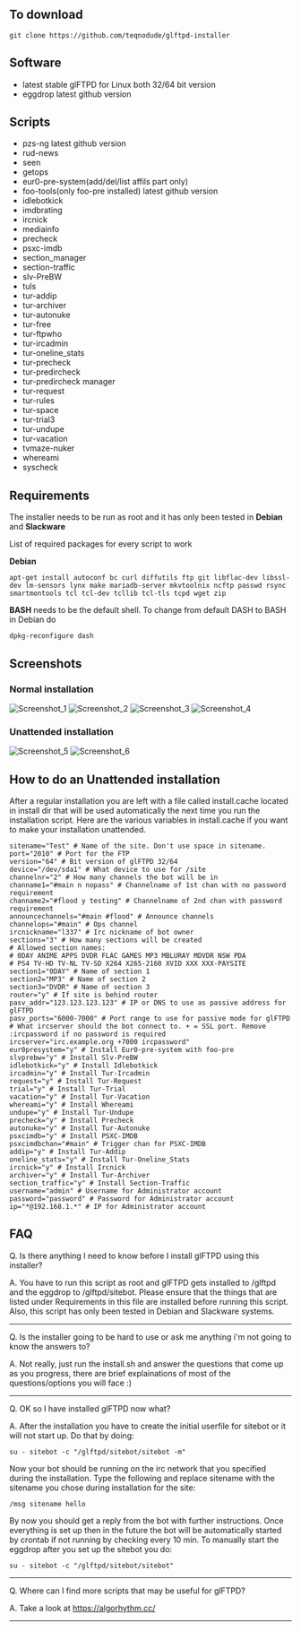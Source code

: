 ## To download

``` 
git clone https://github.com/teqnodude/glftpd-installer
```

## Software

*  latest stable glFTPD for Linux both 32/64 bit version
*  eggdrop latest github version

## Scripts

*  pzs-ng latest github version 
*  rud-news
*  seen
*  getops
*  eur0-pre-system(add/del/list affils part only)
*  foo-tools(only foo-pre installed) latest github version
*  idlebotkick
*  imdbrating
*  ircnick
*  mediainfo
*  precheck
*  psxc-imdb
*  section_manager
*  section-traffic
*  slv-PreBW
*  tuls
*  tur-addip
*  tur-archiver
*  tur-autonuke
*  tur-free
*  tur-ftpwho
*  tur-ircadmin
*  tur-oneline_stats
*  tur-precheck
*  tur-predircheck
*  tur-predircheck manager
*  tur-request
*  tur-rules
*  tur-space
*  tur-trial3
*  tur-undupe
*  tur-vacation
*  tvmaze-nuker
*  whereami
*  syscheck


## Requirements

The installer needs to be run as root and it has only been tested in **Debian** and **Slackware**

List of required packages for every script to work

**Debian**
``` 
apt-get install autoconf bc curl diffutils ftp git libflac-dev libssl-dev lm-sensors lynx make mariadb-server mkvtoolnix ncftp passwd rsync smartmontools tcl tcl-dev tcllib tcl-tls tcpd wget zip
``` 
**BASH** needs to be the default shell. To change from default DASH to BASH in Debian do 
``` 
dpkg-reconfigure dash
``` 
## Screenshots

### Normal installation

![Screenshot_1](https://user-images.githubusercontent.com/36924638/97006923-de80b800-1540-11eb-9659-47d74d52d86f.png)
![Screenshot_2](https://user-images.githubusercontent.com/36924638/97006924-dfb1e500-1540-11eb-9829-f9ec441847a9.png)
![Screenshot_3](https://user-images.githubusercontent.com/36924638/97006927-dfb1e500-1540-11eb-8b16-2908683c3220.png)
![Screenshot_4](https://user-images.githubusercontent.com/36924638/97006929-e04a7b80-1540-11eb-8ed7-35be067b03c4.png)

### Unattended installation

![Screenshot_5](https://user-images.githubusercontent.com/36924638/97006907-d6287d00-1540-11eb-983d-a5ce4a4f058e.png)
![Screenshot_6](https://user-images.githubusercontent.com/36924638/97005571-ea6b7a80-153e-11eb-91d0-902ceff6e7be.png)

## How to do an Unattended installation

After a regular installation you are left with a file called install.cache located in install dir that will be used automatically the next time you run the installation script. Here are the various variables in install.cache if you want to make your installation unattended.

```
sitename="Test" # Name of the site. Don't use space in sitename. 
port="2010" # Port for the FTP
version="64" # Bit version of glFTPD 32/64
device="/dev/sda1" # What device to use for /site
channelnr="2" # How many channels the bot will be in
channame1="#main n nopass" # Channelname of 1st chan with no password requirement
channame2="#flood y testing" # Channelname of 2nd chan with password requirement
announcechannels="#main #flood" # Announce channels
channelops="#main" # Ops channel 
ircnickname="l337" # Irc nickname of bot owner
sections="3" # How many sections will be created
# Allowed section names: 
# 0DAY ANIME APPS DVDR FLAC GAMES MP3 MBLURAY MDVDR NSW PDA 
# PS4 TV-HD TV-NL TV-SD X264 X265-2160 XVID XXX XXX-PAYSITE
section1="0DAY" # Name of section 1
section2="MP3" # Name of section 2
section3="DVDR" # Name of section 3 
router="y" # If site is behind router
pasv_addr="123.123.123.123" # IP or DNS to use as passive address for glFTPD
pasv_ports="6000-7000" # Port range to use for passive mode for glFTPD
# What ircserver should the bot connect to. + = SSL port. Remove :ircpassword if no password is required
ircserver="irc.example.org +7000 ircpassword" 
eur0presystem="y" # Install Eur0-pre-system with foo-pre
slvprebw="y" # Install Slv-PreBW
idlebotkick="y" # Install Idlebotkick
ircadmin="y" # Install Tur-Ircadmin
request="y" # Install Tur-Request
trial="y" # Install Tur-Trial
vacation="y" # Install Tur-Vacation
whereami="y" # Install Whereami
undupe="y" # Install Tur-Undupe
precheck="y" # Install Precheck
autonuke="y" # Install Tur-Autonuke
psxcimdb="y" # Install PSXC-IMDB
psxcimdbchan="#main" # Trigger chan for PSXC-IMDB
addip="y" # Install Tur-Addip
oneline_stats="y" # Install Tur-Oneline_Stats
ircnick="y" # Install Ircnick
archiver="y" # Install Tur-Archiver
section_traffic="y" # Install Section-Traffic
username="admin" # Username for Administrator account
password="password" # Password for Administrator account
ip="*@192.168.1.*" # IP for Administrator account
```

## FAQ

Q. Is there anything I need to know before I install glFTPD using this installer?

A. You have to run this script as root and glFTPD gets installed to /glftpd and the eggdrop to /glftpd/sitebot. Please
   ensure that the things that are listed under Requirements in this file are installed before running this script.
   Also, this script has only been tested in Debian and Slackware systems.

-------------------------------------------------------------------------------

Q. Is the installer going to be hard to use or ask me anything i'm not going to know the answers to?

A. Not really, just run the install.sh and answer the questions that come up as you progress,
   there are brief explainations of most of the questions/options you will face :)

-------------------------------------------------------------------------------

Q. OK so I have installed glFTPD now what?

A. After the installation you have to create the initial userfile for sitebot or it will not start up.
   Do that by doing:
   ```
   su - sitebot -c "/glftpd/sitebot/sitebot -m"
   ```
   Now your bot should be running on the irc network that you specified during the installation. Type the following and 
   replace sitename with the sitename you chose during installation for the site:
   ```
   /msg sitename hello
   ```
   By now you should get a reply from the bot with further instructions. Once everything is set up then in the future the 
   bot will be automatically started by crontab if not running by checking every 10 min. To manually start the eggdrop after 
   you set up the sitebot you do:
   ```
   su - sitebot -c "/glftpd/sitebot/sitebot"
   ```

-------------------------------------------------------------------------------

Q. Where can I find more scripts that may be useful for glFTPD?

A. Take a look at https://algorhythm.cc/

-------------------------------------------------------------------------------

